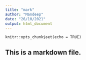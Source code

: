 ```yaml
---
title: "mark"
author: "Mandeep"
date: "26/10/2021"
output: html_document
---
```


```{r setup, include=FALSE}
knitr::opts_chunk$set(echo = TRUE)
```
## This is a markdown file.
